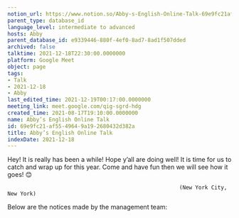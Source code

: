 ```yaml
---
notion_url: https://www.notion.so/Abby-s-English-Online-Talk-69e9fc21af5549649a192680432d382a
parent_type: database_id
language_level: intermediate to advanced
hosts: Abby
parent_database_id: e9339446-880f-4ef0-8ad7-8ad1f507dded
archived: false
talktime: 2021-12-18T22:30:00.0000000
platform: Google Meet
object: page
tags:
- Talk
- 2021-12-18
- Abby
last_edited_time: 2021-12-19T00:17:00.0000000
meeting_link: meet.google.com/qig-sgrd-hdg
created_time: 2021-08-17T19:10:00.0000000
name: Abby’s English Online Talk
id: 69e9fc21-af55-4964-9a19-2680432d382a
title: Abby’s English Online Talk
indexDate: 2021-12-18
---
```


Hey! It is really has been a while! Hope y’all are doing well! It is time for us to catch and wrap up for this year. Come and have fun then we will see how it goes! 😊



                                                          (New York City, New York)



Below are the notices made by the management team:


